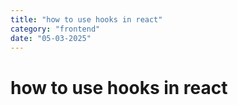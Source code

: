 ```yaml
---
title: "how to use hooks in react"
category: "frontend"
date: "05-03-2025"
---
```


# how to use hooks in react